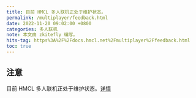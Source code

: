 ```yaml
---
title: 目前 HMCL 多人联机正处于维护状态。
permalink: /multiplayer/feedback.html
date: 2022-11-20 09:02:00 +0800
categories: 多人联机
note: 本文由 zkitefly 编写。
hits-tag: https%3A%2F%2Fdocs.hmcl.net%2Fmultiplayer%2Ffeedback.html
toc: true
---
```


## 注意

目前 HMCL 多人联机正处于维护状态。[详情](https://hmcl.huangyuhui.net/api/redirect/multiplayer-migrate)
